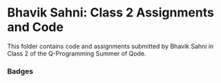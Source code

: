 # Bhavik Sahni: Class 2 Assignments and Code
This folder contains code and assignments submitted by Bhavik Sahni in Class 2 of the Q-Programming Summer of Qode.
### Badges